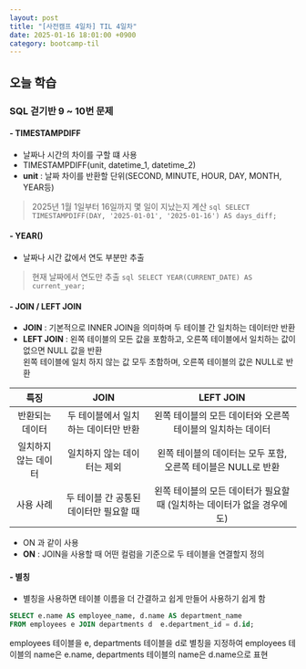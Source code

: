 ```yaml
---
layout: post
title: "[사전캠프 4일차] TIL 4일차"
date: 2025-01-16 18:01:00 +0900
category: bootcamp-til
---
```


## 오늘 학습
### SQL 걷기반 9 ~ 10번 문제

#### - TIMESTAMPDIFF
- 날짜나 시간의 차이를 구할 떄 사용
- TIMESTAMPDIFF(unit, datetime_1, datetime_2)
- **unit** : 날짜 차이를 반환할 단위(SECOND, MINUTE, HOUR, DAY, MONTH, YEAR등)
> 2025년 1월 1일부터 16일까지 몇 일이 지났는지 계산
    ```sql
    SELECT TIMESTAMPDIFF(DAY, '2025-01-01', '2025-01-16') AS days_diff;
    ```

#### - YEAR()
- 날짜나 시간 값에서 연도 부분만 추출
> 현재 날짜에서 연도만 추출
    ```sql
    SELECT YEAR(CURRENT_DATE) AS current_year;
    ```

#### - JOIN / LEFT JOIN
- **JOIN** : 기본적으로 INNER JOIN을 의미하며 두 테이블 간 일치하는 데이터만 반환
- **LEFT JOIN** : 왼쪽 테이블의 모든 값을 포함하고, 오른쪽 테이블에서 일치하는 값이 없으면 NULL 값을 반환  
                  왼쪽 테이블에 일치 하지 않는 값 모두 초함하며, 오른쪽 테이블의 값은 NULL로 반환
            
| 특징 | JOIN | LEFT JOIN |
|:--:|:-------------:|:----:|
| 반환되는 데이터 | 두 테이블에서 일치하는 데이터만 반환 | 왼쪽 테이블의 모든 데이터와 오른쪽 테이블의 일치하는 데이터 |
| 일치하지 않는 데이터  | 일치하지 않는 데이터는 제외 | 왼쪽 테이블의 데이터는 모두 포함, 오른쪽 테이블은 NULL로 반환 |
| 사용 사례  | 두 테이블 간 공통된 데이터만 필요할 때  | 왼쪽 테이블의 모든 데이터가 필요할 때 (일치하는 데이터가 없을 경우에도) |

- ON 과 같이 사용
- **ON** : JOIN을 사용할 때 어떤 컬럼을 기준으로 두 테이블을 연결할지 정의

#### - 별칭
- 별칭을 사용하면 테이블 이름을 더 간결하고 쉽게 만들어 사용하기 쉽게 함
> 
```sql
SELECT e.name AS employee_name, d.name AS department_name  
FROM employees e JOIN departments d  e.department_id = d.id;
```
employees 테이블을 e, departments 테이블을 d로 별칭을 지정하여
employees 테이블의 name은 e.name, departments 테이블의 name은 d.name으로 표현

